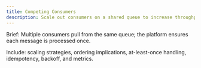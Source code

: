 ```yaml
---
title: Competing Consumers
description: Scale out consumers on a shared queue to increase throughput and resiliency.
---
```


Brief: Multiple consumers pull from the same queue; the platform ensures each message is processed once.

Include: scaling strategies, ordering implications, at-least-once handling, idempotency, backoff, and metrics.
